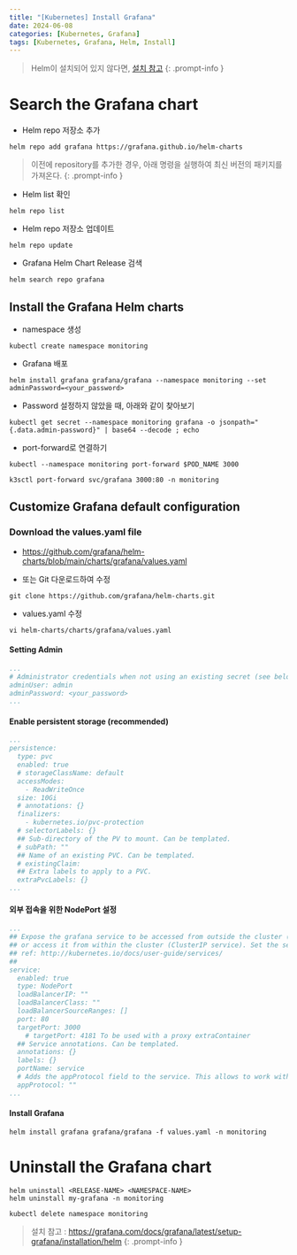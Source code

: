 ```yaml
---
title: "[Kubernetes] Install Grafana"
date: 2024-06-08
categories: [Kubernetes, Grafana]
tags: [Kubernetes, Grafana, Helm, Install]
---
```


> Helm이 설치되어 있지 않다면, [설치 참고](https://kyungryeol-yoon.github.io/posts/kubernetes-install-helm/)
{: .prompt-info }

# Search the Grafana chart
- Helm repo 저장소 추가
```
helm repo add grafana https://grafana.github.io/helm-charts
```
> 이전에 repository를 추가한 경우, 아래 명령을 실행하여 최신 버전의 패키지를 가져온다.
{: .prompt-info }

- Helm list 확인
```
helm repo list
```

- Helm repo 저장소 업데이트
```
helm repo update
```

- Grafana Helm Chart Release 검색
```
helm search repo grafana
```

## Install the Grafana Helm charts
- namespace 생성
```
kubectl create namespace monitoring
```

- Grafana 배포
```
helm install grafana grafana/grafana --namespace monitoring --set adminPassword=<your_password>
```

- Password 설정하지 않았을 때, 아래와 같이 찾아보기
```
kubectl get secret --namespace monitoring grafana -o jsonpath="{.data.admin-password}" | base64 --decode ; echo
```

- port-forward로 연결하기
```
kubectl --namespace monitoring port-forward $POD_NAME 3000
```

```
k3sctl port-forward svc/grafana 3000:80 -n monitoring
```

## Customize Grafana default configuration
### Download the values.yaml file

- https://github.com/grafana/helm-charts/blob/main/charts/grafana/values.yaml

- 또는 Git 다운로드하여 수정
```
git clone https://github.com/grafana/helm-charts.git
```

- values.yaml 수정
```
vi helm-charts/charts/grafana/values.yaml
```

#### Setting Admin

```yaml
...
# Administrator credentials when not using an existing secret (see below)
adminUser: admin
adminPassword: <your_password>
...
```

#### Enable persistent storage (recommended)

```yaml
...
persistence:
  type: pvc
  enabled: true
  # storageClassName: default
  accessModes:
    - ReadWriteOnce
  size: 10Gi
  # annotations: {}
  finalizers:
    - kubernetes.io/pvc-protection
  # selectorLabels: {}
  ## Sub-directory of the PV to mount. Can be templated.
  # subPath: ""
  ## Name of an existing PVC. Can be templated.
  # existingClaim:
  ## Extra labels to apply to a PVC.
  extraPvcLabels: {}
...
```

#### 외부 접속을 위한 NodePort 설정

```yaml
...
## Expose the grafana service to be accessed from outside the cluster (LoadBalancer service).
## or access it from within the cluster (ClusterIP service). Set the service type and the port to serve it.
## ref: http://kubernetes.io/docs/user-guide/services/
##
service:
  enabled: true
  type: NodePort
  loadBalancerIP: ""
  loadBalancerClass: ""
  loadBalancerSourceRanges: []
  port: 80
  targetPort: 3000
    # targetPort: 4181 To be used with a proxy extraContainer
  ## Service annotations. Can be templated.
  annotations: {}
  labels: {}
  portName: service
  # Adds the appProtocol field to the service. This allows to work with istio protocol selection. Ex: "http" or "tcp"
  appProtocol: ""
...
```

#### Install Grafana

```
helm install grafana grafana/grafana -f values.yaml -n monitoring
```

# Uninstall the Grafana chart

```
helm uninstall <RELEASE-NAME> <NAMESPACE-NAME>
helm uninstall my-grafana -n monitoring
```

```
kubectl delete namespace monitoring
```

> 설치 참고 : https://grafana.com/docs/grafana/latest/setup-grafana/installation/helm
{: .prompt-info }